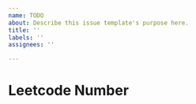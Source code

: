 ```yaml
---
name: TODO
about: Describe this issue template's purpose here.
title: ''
labels: ''
assignees: ''

---
```


# Leetcode Number
